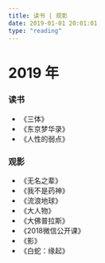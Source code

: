 ```yaml
---
title: 读书 | 观影 
date: 2019-01-01 20:01:01
type: "reading"
---
```


#	2019 年



### 读书

- 《三体》
- 《东京梦华录》
- 《人性的弱点》

### 观影

- 《无名之辈》
- 《我不是药神》
- 《流浪地球》
- 《大人物》
- 《大佛普拉斯》
- 《2018微信公开课》
- 《影》
- 《白蛇：缘起》





